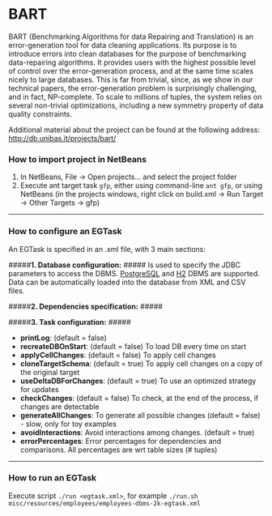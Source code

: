 BART
====

BART (Benchmarking Algorithms for data Repairing and Translation) is an error-generation tool for data cleaning applications. Its purpose is to introduce errors into clean databases for the purpose of benchmarking data-repairing algorithms. It provides users with the highest possible level of control over the error-generation process, and at the same time scales nicely to large databases. This is far from trivial, since, as we show in our technical papers, the error-generation problem is surprisingly challenging, and in fact, NP-complete. To scale to millions of tuples, the system relies on several non-trivial optimizations, including a new symmetry property of data quality constraints.

Additional material about the project can be found at the following address: http://db.unibas.it/projects/bart/

### How to import project in NetBeans ####
1. In NetBeans, File -> Open projects... and select the project folder
2. Execute ant target task `gfp`, either using command-line `ant gfp`, or using NetBeans (in the projects windows, right click on build.xml -> Run Target -> Other Targets -> gfp)

---

### How to configure an EGTask
An EGTask is specified in an .xml file, with 3 main sections:

#####**1. Database configuration:** #####
Is used to specify the JDBC parameters to access the DBMS.
[PostgreSQL](http://www.postgresql.org/) and [H2](http://www.h2database.com) DBMS are supported.
    Data can be automatically loaded into the database from XML and CSV files.

#####**2. Dependencies specification:** #####

#####**3. Task configuration:** #####
* **printLog**: (default = false)
* **recreateDBOnStart**: (default = false) To load DB every time on start
* **applyCellChanges**: (default = false) To apply cell changes
* **cloneTargetSchema**: (default = true) To apply cell changes on a copy of the original target
* **useDeltaDBForChanges**: (default = true) To use an optimized strategy for updates
* **checkChanges**: (default = false) To check, at the end of the process, if changes are detectable
* **generateAllChanges**: To generate all possible changes (default = false) - slow, only for toy examples
* **avoidInteractions**: Avoid interactions among changes. (default = true)
* **errorPercentages**: Error percentages for dependencies and comparisons. All percentages are wrt table sizes (# tuples)


---

### How to run an EGTask
Execute script `./run <egtask.xml>`, for example `./run.sh misc/resources/employees/employees-dbms-2k-egtask.xml`
